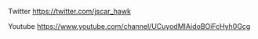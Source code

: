 Twitter 
https://twitter.com/jscar_hawk

Youtube
https://www.youtube.com/channel/UCuyodMIAidoBOiFcHyh0Gcg

